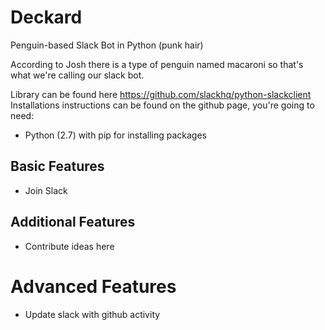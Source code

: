 # Deckard
Penguin-based Slack Bot in Python (punk hair)

According to Josh there is a type of penguin named macaroni so that's what we're calling our slack bot.

Library can be found here https://github.com/slackhq/python-slackclient
Installations instructions can be found on the github page, you're going to need:
  * Python (2.7) with pip for installing packages

## Basic Features
* Join Slack

## Additional Features
* Contribute ideas here

# Advanced Features
* Update slack with github activity
